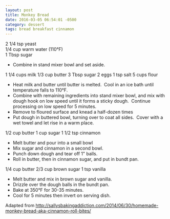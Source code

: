 ```yaml
---
layout: post
title: Monkey Bread
date: 2016-03-05 06:54:01 -0500
category: dessert
tags: bread breakfast cinnamon
---
```

2 1/4 tsp yeast  
1/4 cup warm water (110°F)  
1 Tbsp sugar  
<ul>
	<li>Combine in stand mixer bowl and set aside.</li>
</ul>
1 1/4 cups milk  
1/3 cup butter  
3 Tbsp sugar  
2 eggs  
1 tsp salt  
5 cups flour  
<ul>
	<li>Heat milk and butter until butter is melted.  Cool in an ice bath until temperature falls to 110°F.</li>
	<li>Combine with remaining ingredients into stand mixer bowl, and mix with dough hook on low speed until it forms a sticky dough.  Continue processing on low speed for 5 minutes.</li>
	<li>Remove to floured surface and knead a half-dozen times</li>
	<li>Put dough in buttered bowl, turning over to coat all sides.  Cover with a wet towel and let rise in a warm place.</li>
</ul>
1/2 cup butter  
1 cup sugar  
1 1/2 tsp cinnamon  
<ul>
	<li>Melt butter and pour into a small bowl</li>
	<li>Mix sugar and cinnamon in a second bowl.</li>
	<li>Punch down dough and tear off 1" balls.</li>
	<li>Roll in butter, then in cinnamon sugar, and put in bundt pan.</li>
</ul>
1/4 cup butter  
2/3 cup brown sugar  
1 tsp vanilla  
<ul>
	<li>Melt butter and mix in brown sugar and vanilla.</li>
	<li>Drizzle over the dough balls in the bundt pan.</li>
	<li>Bake at 350°F for 30-35 minutes.</li>
	<li>Cool for 5 minutes then invert on serving dish.</li>
</ul>
Adapted from <a href="http://sallysbakingaddiction.com/2014/06/30/homemade-monkey-bread-aka-cinnamon-roll-bites/">http://sallysbakingaddiction.com/2014/06/30/homemade-monkey-bread-aka-cinnamon-roll-bites/</a>

